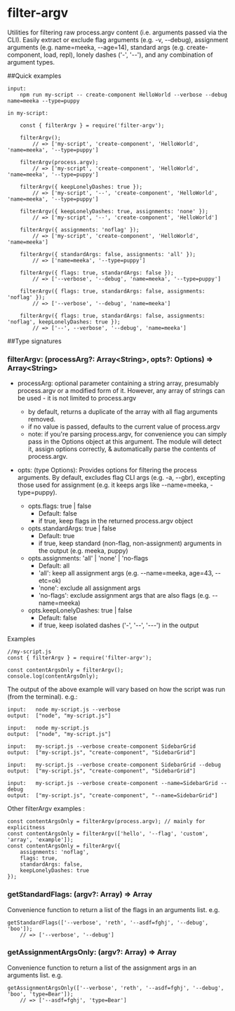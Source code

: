 # filter-argv
Utilities for filtering raw process.argv content (i.e. arguments passed via the CLI). Easily extract or exclude flag arguments (e.g. -v, --debug), assignment arguments (e.g. name=meeka, --age=14), standard args (e.g. create-component, load, repl), lonely dashes ('-', '--'), and any combination of argument types.

##Quick examples

    input:
        npm run my-script -- create-component HelloWorld --verbose --debug name=meeka --type=puppy

    in my-script:

        const { filterArgv } = require('filter-argv');

        filterArgv();
            // => ['my-script', 'create-component', 'HelloWorld', 'name=meeka', '--type=puppy']

        filterArgv(process.argv);
            // => ['my-script', 'create-component', 'HelloWorld', 'name=meeka', '--type=puppy']

        filterArgv({ keepLonelyDashes: true });
            // => ['my-script', '--', 'create-component', 'HelloWorld', 'name=meeka', '--type=puppy']

        filterArgv({ keepLonelyDashes: true, assignments: 'none' });
            // => ['my-script', '--', 'create-component', 'HelloWorld']

        filterArgv({ assignments: 'noflag' });
            // => ['my-script', 'create-component', 'HelloWorld', 'name=meeka']

        filterArgv({ standardArgs: false, assignments: 'all' });
            // => ['name=meeka', '--type=puppy']

        filterArgv({ flags: true, standardArgs: false });
            // => ['--verbose', '--debug', 'name=meeka', '--type=puppy']

        filterArgv({ flags: true, standardArgs: false, assignments: 'noflag' });
            // => ['--verbose', '--debug', 'name=meeka']

        filterArgv({ flags: true, standardArgs: false, assignments: 'noflag', keepLonelyDashes: true });
            // => ['--', --verbose', '--debug', 'name=meeka']


##Type signatures

### filterArgv: (processArg?: Array\<String\>, opts?: Options) => Array\<String\>

*   processArg: optional parameter containing a string array, presumably process.argv or a modified form of it. However, any array of strings can be used - it is not limited to process.argv
    *   by default, returns a duplicate of the array with all flag arguments removed.
    *   if no value is passed, defaults to the current value of process.argv
    *   note: if you're parsing process.argv, for convenience you can simply pass in the Options object at this argument. The module will detect it, assign options correctly, & automatically parse the contents of process.argv.

*   opts: (type Options): Provides options for filtering the process arguments.  By default, excludes flag CLI args (e.g. -a, --gbr), excepting those used for assignment (e.g. it keeps args like --name=meeka, -type=puppy).
    *   opts.flags: true | false
        *   Default: false
        *   if true, keep flags in the returned process.argv object
    *   opts.standardArgs: true | false
        *   Default: true
        *   if true, keep standard (non-flag, non-assignment) arguments in the output (e.g. meeka, puppy)
    *   opts.assignments: 'all' | 'none' | 'no-flags
        *   Default: all
        *   'all': keep all assignment args (e.g. --name=meeka, age=43, --etc=ok)
        *   'none': exclude all assignment args
        *   'no-flags': exclude assignment args that are also flags (e.g. --name=meeka)
    *   opts.keepLonelyDashes: true | false
        *   Default: false
        *   if true, keep isolated dashes ('-', '--', '---') in the output


Examples

    //my-script.js
    const { filterArgv } = require('filter-argv');

    const contentArgsOnly = filterArgv();
    console.log(contentArgsOnly);

The output of the above example will vary based on how the script was run (from the terminal). e.g.:

    input:   node my-script.js --verbose
    output:  ["node", "my-script.js"]

    input:   node my-script.js
    output:  ["node", "my-script.js"]

    input:   my-script.js --verbose create-component SidebarGrid
    output:  ["my-script.js", "create-component", "SidebarGrid"]
 
    input:   my-script.js --verbose create-component SidebarGrid --debug
    output:  ["my-script.js", "create-component", "SidebarGrid"]

    input:   my-script.js --verbose create-component --name=SidebarGrid --debug
    output:  ["my-script.js", "create-component", "--name=SidebarGrid"]

Other filterArgv examples :

    const contentArgsOnly = filterArgv(process.argv); // mainly for explicitness
    const contentArgsOnly = filterArgv(['hello', '--flag', 'custom', 'array', 'example']); 
    const contentArgsOnly = filterArgv({
        assignments: 'noflag',
        flags: true,
        standardArgs: false,
        keepLonelyDashes: true
    }); 


### getStandardFlags: (argv?: Array<String>) => Array<String>
Convenience function to return a list of the flags in an arguments list. e.g.

    getStandardFlags(['--verbose', 'reth', '--asdf=fghj', '--debug', 'boo']);
        // => ['--verbose', '--debug']


### getAssignmentArgsOnly: (argv?: Array<String>) => Array<String>
Convenience function to return a list of the assignment args in an arguments list. e.g.

    getAssignmentArgsOnly(['--verbose', 'reth', '--asdf=fghj', '--debug', 'boo', 'type=Bear']);
        // => ['--asdf=fghj', 'type=Bear']
